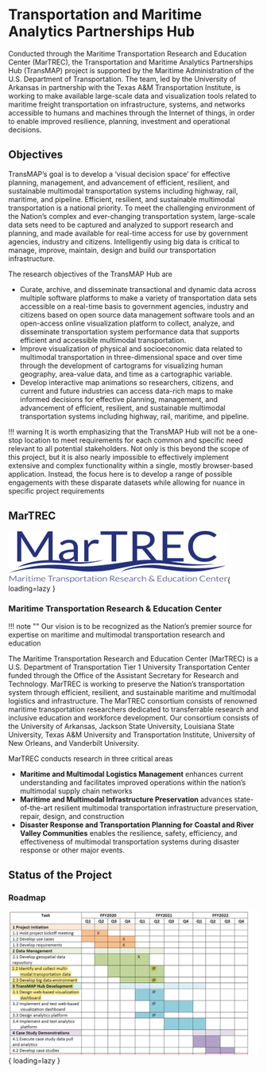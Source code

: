 # Transportation and Maritime Analytics Partnerships Hub

Conducted through the Maritime Transportation Research and Education Center (MarTREC), the Transportation and Maritime Analytics Partnerships Hub (TransMAP) project is supported by the Maritime Administration of the U.S. Department of Transportation. The team, led by the University of Arkansas in partnership with the Texas A&M Transportation Institute, is working to make available large-scale data and visualization tools related to maritime freight transportation on infrastructure, systems, and networks accessible to humans and machines through the Internet of things, in order to enable improved resilience, planning, investment and operational decisions.

## Objectives

TransMAP’s goal is to develop a ‘visual decision space’ for effective planning, management, and advancement of efficient, resilient, and sustainable multimodal transportation systems including highway, rail, maritime, and pipeline. Efficient, resilient, and sustainable multimodal transportation is a national priority. To meet the challenging environment of the Nation’s complex and ever-changing transportation system, large-scale data sets need to be captured and analyzed to support research and planning, and made available for real-time access for use by government agencies, industry and citizens. Intelligently using big data is critical to manage, improve, maintain, design and build our transportation infrastructure.

The research objectives of the TransMAP Hub are

- Curate, archive, and disseminate transactional and dynamic data across multiple software platforms to make a variety of transportation data sets accessible on a real-time basis to government agencies, industry and citizens based on open source data management software tools and an open-access online visualization platform to collect, analyze, and disseminate transportation system performance data that supports efficient and accessible multimodal transportation.
- Improve visualization of physical and socioeconomic data related to multimodal transportation in three-dimensional space and over time through the development of cartograms for visualizing human geography, area-value data, and time as a cartographic variable.
- Develop interactive map animations so researchers, citizens, and current and future industries can access data-rich maps to make informed decisions for effective planning, management, and advancement of efficient, resilient, and sustainable multimodal transportation systems including highway, rail, maritime, and pipeline.

!!! warning
    It is worth emphasizing that the TransMAP Hub will not be a one-stop location to meet requirements for each common and specific need relevant to all potential stakeholders. Not only is this beyond the scope of this project, but it is also nearly impossible to effectively implement extensive and complex functionality within a single, mostly browser-based application. Instead, the focus here is to develop a range of possible engagements with these disparate datasets while allowing for nuance in specific project requirements

## MarTREC

![MarTRECLogo](img/martrec_logo.png){ loading=lazy }

### Maritime Transportation Research & Education Center

!!! note ""
    Our vision is to be recognized as the Nation’s premier source for expertise on maritime and multimodal transportation research and education

The Maritime Transportation Research and Education Center (MarTREC) is a U.S. Department of Transportation Tier 1 University Transportation Center funded through the Office of the Assistant Secretary for Research and Technology. MarTREC is working to preserve the Nation’s transportation system through efficient, resilient, and sustainable maritime and multimodal logistics and infrastructure. The MarTREC consortium consists of renowned maritime transportation researchers dedicated to transferrable research and inclusive education and workforce development. Our consortium consists of the University of Arkansas, Jackson State University, Louisiana State University, Texas A&M University and Transportation Institute, University of New Orleans, and Vanderbilt University.

MarTREC conducts research in three critical areas

- **Maritime and Multimodal Logistics Management** enhances current understanding and facilitates improved operations within the nation’s multimodal supply chain networks
- **Maritime and Multimodal Infrastructure Preservation** advances state-of-the-art resilient multimodal transportation infrastructure preservation, repair, design, and construction
- **Disaster Response and Transportation Planning for Coastal and River Valley Communities** enables the resilience, safety, efficiency, and effectiveness of multimodal transportation systems during disaster response or other major events.


## Status of the Project

### Roadmap

![Roadmap](img/roadmap.jpg){ loading=lazy }
